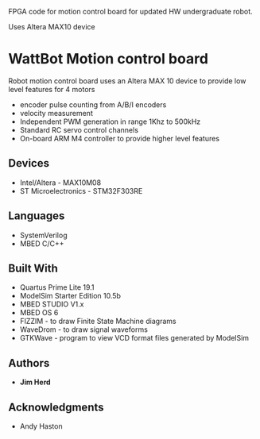 FPGA code for motion control board for updated HW undergraduate robot.

Uses Altera MAX10 device

# WattBot Motion control board

Robot motion control board uses an Altera MAX 10 device to provide low level features for 4 motors

* encoder pulse counting from A/B/I encoders
* velocity measurement
* Independent PWM generation in range 1Khz to 500kHz
* Standard RC servo control channels
* On-board ARM M4 controller to provide higher level features

## Devices 
* Intel/Altera        - MAX10M08
* ST Microelectronics - STM32F303RE

## Languages
* SystemVerilog
* MBED C/C++

## Built With

* Quartus Prime Lite 19.1
* ModelSim Starter Edition 10.5b
* MBED STUDIO V1.x
* MBED OS 6
* FIZZIM   - to draw Finite State Machine diagrams
* WaveDrom - to draw signal waveforms
* GTKWave  - program to view VCD format files generated by ModelSim

## Authors

* **Jim Herd**

## Acknowledgments

* Andy Haston


